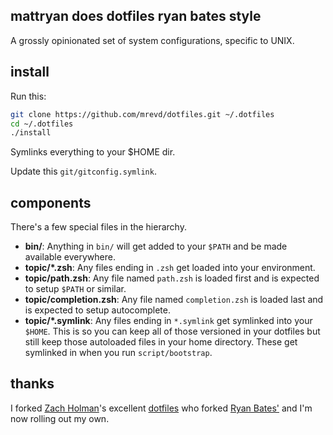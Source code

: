## mattryan does dotfiles ryan bates style

A grossly opinionated set of system configurations, specific to UNIX.

## install

Run this:

```sh
git clone https://github.com/mrevd/dotfiles.git ~/.dotfiles
cd ~/.dotfiles
./install
```

Symlinks everything to your $HOME dir.

Update this `git/gitconfig.symlink`.

## components

There's a few special files in the hierarchy.

- **bin/**: Anything in `bin/` will get added to your `$PATH` and be made
  available everywhere.
- **topic/\*.zsh**: Any files ending in `.zsh` get loaded into your
  environment.
- **topic/path.zsh**: Any file named `path.zsh` is loaded first and is
  expected to setup `$PATH` or similar.
- **topic/completion.zsh**: Any file named `completion.zsh` is loaded
  last and is expected to setup autocomplete.
- **topic/\*.symlink**: Any files ending in `*.symlink` get symlinked into
  your `$HOME`. This is so you can keep all of those versioned in your dotfiles
  but still keep those autoloaded files in your home directory. These get
  symlinked in when you run `script/bootstrap`.

## thanks

I forked [Zach Holman](https://github.com/holman/)'s excellent
[dotfiles](http://github.com/holman/dotfiles) who forked [Ryan Bates'](http://github.com/ryanb)
and I'm now rolling out my own.
